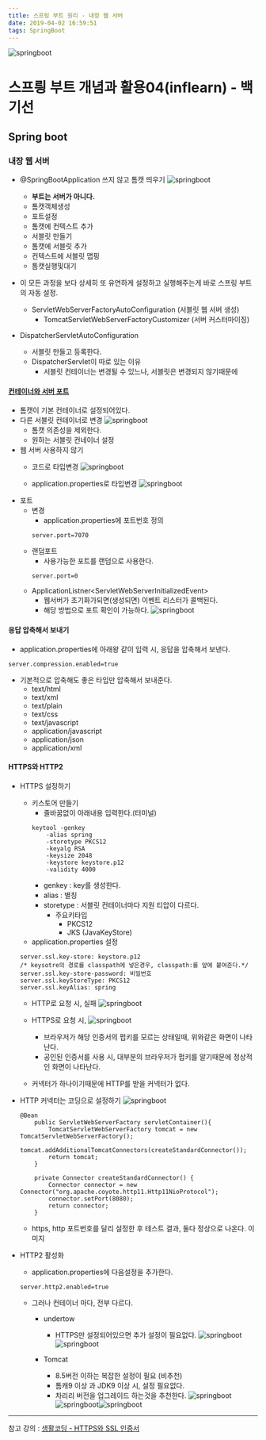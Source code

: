 ```yaml
---
title: 스프링 부트 원리 - 내장 웹 서버
date: 2019-04-02 16:59:51
tags: SpringBoot
---
```

![springboot](/images/springboot_logo.png)
# 스프릥 부트 개념과 활용04(inflearn) - 백기선 
## Spring boot

### 내장 웹 서버
- @SpringBootApplication 쓰지 않고 톰캣 띄우기
    ![springboot](/images/springboot/springboot04-1.png)
    - **부트는 서버가 아니다.**
    - 톰캣객체생성
    - 포트설정
    - 톰캣에 컨텍스트 추가
    - 서블릿 만들기
    - 톰캣에 서블릿 추가
    - 컨텍스트에 서블릿 맵핑
    - 톰캣실행및대기

- 이 모든 과정을 보다 상세히 또 유연하게 설정하고 실행해주는게 바로 스프링 부트의 자동 설정.
    - ServletWebServerFactoryAutoConfiguration (서블릿 웹 서버 생성)
        - TomcatServletWebServerFactoryCustomizer (서버 커스터마이징)
- DispatcherServletAutoConfiguration
    - 서블릿 만들고 등록한다.
    - DispatcherServlet이 따로 있는 이유
        - 서블릿 컨테이너는 변경될 수 있느나, 서블릿은 변경되지 않기때문에 

#### [컨테이너와 서버 포트](https://docs.spring.io/spring-boot/docs/current/reference/html/howto-embedded-web-servers.html)
- 톰캣이 기본 컨테이너로 설정되어있다.
- 다른 서블릿 컨테이너로 변경
    ![springboot](/images/springboot/springboot04-2.png)
    - 톰캣 의존성을 제외한다.
    - 원하는 서블릿 컨네이너 설정
- 웹 서버 사용하지 않기
    - 코드로 타입변경
    ![springboot](/images/springboot/springboot04-3.png)
    
    - application.properties로 타입변경
    ![springboot](/images/springboot/springboot04-4.png)
- 포트
    - 변경
        - application.properties에 포트번호 정의
        ```
        server.port=7070
        ```
    - 랜덤포트
        - 사용가능한 포트를 랜덤으로 사용한다.
        ```
        server.port=0
        ```
    - ApplicationListner<ServletWebServerInitializedEvent\>
        - 웹서버가 초기화가되면(생성되면) 이벤트 리스터가 콜백된다.
        - 해당 방법으로 포트 확인이 가능하다.
        ![springboot](/images/springboot/springboot04-5.png)

#### 응답 압축해서 보내기
- application.properties에 아래왕 같이 입력 시, 응답을 압축해서 보낸다.
```
server.compression.enabled=true
```

- 기본적으로 압축해도 좋은 타입만 압축해서 보내준다.
    - text/html
    - text/xml
    - text/plain
    - text/css
    - text/javascript
    - application/javascript
    - application/json
    - application/xml

#### HTTPS와 HTTP2
- HTTPS 설정하기
    - 키스토어 만들기
        - 줄바꿈없이 아래내용 입력한다.(터미널)
        ```
        keytool -genkey 
            -alias spring 
            -storetype PKCS12 
            -keyalg RSA 
            -keysize 2048 
            -keystore keystore.p12 
            -validity 4000
        ```
        - genkey : key를 생성한다.
        - alias : 별칭
        - storetype : 서블릿 컨테이너마다 지원 티압이 다르다.
            - 주요키타입
                - PKCS12
                - JKS (JavaKeyStore)
    - application.properties 설정
    ```
    server.ssl.key-store: keystore.p12
    /* keysotre의 경로를 classpath에 넣은경우, classpath:를 앞에 붙여준다.*/
    server.ssl.key-store-password: 비밀번호
    server.ssl.keyStoreType: PKCS12
    server.ssl.keyAlias: spring
    ```
    - HTTP로 요청 시, 실패
    ![springboot](/images/springboot/springboot04-7.png)
    
    - HTTPS로 요청 시,
    ![springboot](/images/springboot/springboot04-8.png)
        - 브라우저가 해당 인증서의 펍키를 모르는 상태일때, 위와같은 화면이 나타난다.
        - 공인된 인증서를 사용 시, 대부분의 브라우저가 펍키를 알기때문에 정상적인 화면이 나타난다.
    
    - 커넥터가 하나이기때문에 HTTP를 받을 커넥터가 없다.

- HTTP 커넥터는 코딩으로 설정하기
   ![springboot](/images/springboot/springboot04-10.png)
   ```
   @Bean
       public ServletWebServerFactory servletContainer(){
           TomcatServletWebServerFactory tomcat = new TomcatServletWebServerFactory();
           tomcat.addAdditionalTomcatConnectors(createStandardConnector());
           return tomcat;
       }
   
       private Connector createStandardConnector() {
           Connector connector = new Connector("org.apache.coyote.http11.Http11NioProtocol");
           connector.setPort(8080);
           return connector;
       }
   ```
   - https, http 포트번호를 달리 설정한 후 테스트 결과, 둘다 정상으로 나온다.
   이미지

- HTTP2 활성화
    - application.properties에 다음설정을 추가한다.
    ```
    server.http2.enabled=true
    ```
    - 그러나 컨테이너 마다, 전부 다르다.
        - undertow
            - HTTPS만 설정되어있으면 추가 설정이 필요없다.
            ![springboot](/images/springboot/springboot04-11.png)![springboot](/images/springboot/springboot04-6.png)
                    
        - Tomcat
            - 8.5버전 이하는 복잡한 설정이 필요 (비추천)
            - 톰캐9 이상 과 JDK9 이상 시, 설정 필요없다.
            - 차리리 버전을 업그레이드 하는것을 추천한다.
            ![springboot](/images/springboot/springboot04-12.png)![springboot](/images/springboot/springboot04-13.png)![springboot](/images/springboot/springboot04-14.png)
---
참고 강의 : [생활코딩 - HTTPS와 SSL 인증서](https://opentutorials.org/course/228/4894)
<br><br>
